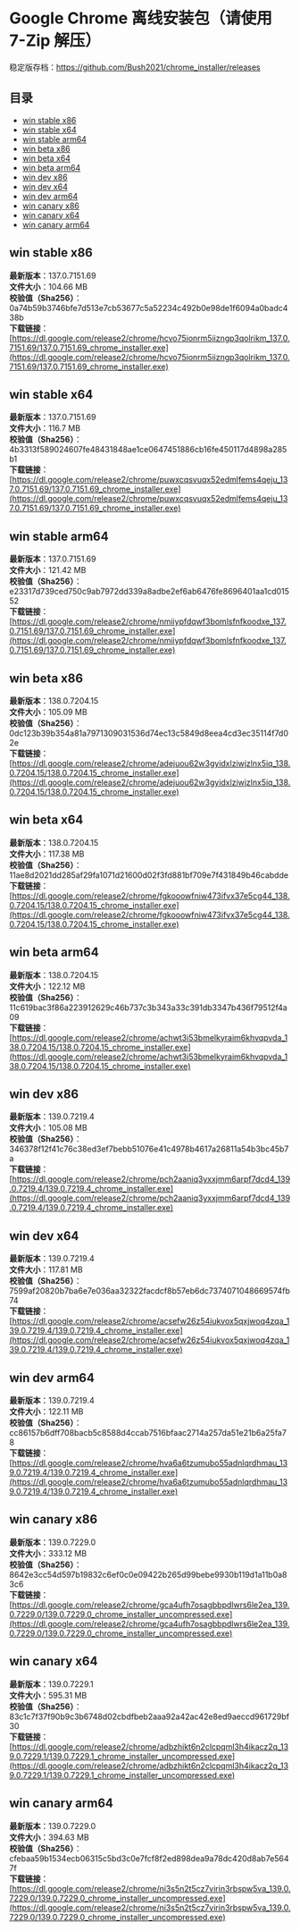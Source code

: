 # Google Chrome 离线安装包（请使用 7-Zip 解压）
稳定版存档：<https://github.com/Bush2021/chrome_installer/releases>

## 目录
* [win stable x86](https://github.com/Bush2021/chrome_installer?tab=readme-ov-file#win-stable-x86)
* [win stable x64](https://github.com/Bush2021/chrome_installer?tab=readme-ov-file#win-stable-x64)
* [win stable arm64](https://github.com/Bush2021/chrome_installer?tab=readme-ov-file#win-stable-arm64)
* [win beta x86](https://github.com/Bush2021/chrome_installer?tab=readme-ov-file#win-beta-x86)
* [win beta x64](https://github.com/Bush2021/chrome_installer?tab=readme-ov-file#win-beta-x64)
* [win beta arm64](https://github.com/Bush2021/chrome_installer?tab=readme-ov-file#win-beta-arm64)
* [win dev x86](https://github.com/Bush2021/chrome_installer?tab=readme-ov-file#win-dev-x86)
* [win dev x64](https://github.com/Bush2021/chrome_installer?tab=readme-ov-file#win-dev-x64)
* [win dev arm64](https://github.com/Bush2021/chrome_installer?tab=readme-ov-file#win-dev-arm64)
* [win canary x86](https://github.com/Bush2021/chrome_installer?tab=readme-ov-file#win-canary-x86)
* [win canary x64](https://github.com/Bush2021/chrome_installer?tab=readme-ov-file#win-canary-x64)
* [win canary arm64](https://github.com/Bush2021/chrome_installer?tab=readme-ov-file#win-canary-arm64)

## win stable x86
**最新版本**：137.0.7151.69  
**文件大小**：104.66 MB  
**校验值（Sha256）**：0a74b59b3746bfe7d513e7cb53677c5a52234c492b0e98de1f6094a0badc438b  
**下载链接**：[https://dl.google.com/release2/chrome/hcvo75ionrm5iizngp3qolrikm_137.0.7151.69/137.0.7151.69_chrome_installer.exe](https://dl.google.com/release2/chrome/hcvo75ionrm5iizngp3qolrikm_137.0.7151.69/137.0.7151.69_chrome_installer.exe)  

## win stable x64
**最新版本**：137.0.7151.69  
**文件大小**：116.7 MB  
**校验值（Sha256）**：4b3313f589024607fe48431848ae1ce0647451886cb16fe450117d4898a285b1  
**下载链接**：[https://dl.google.com/release2/chrome/puwxcqsvuqx52edmlfems4qeju_137.0.7151.69/137.0.7151.69_chrome_installer.exe](https://dl.google.com/release2/chrome/puwxcqsvuqx52edmlfems4qeju_137.0.7151.69/137.0.7151.69_chrome_installer.exe)  

## win stable arm64
**最新版本**：137.0.7151.69  
**文件大小**：121.42 MB  
**校验值（Sha256）**：e23317d739ced750c9ab7972dd339a8adbe2ef6ab6476fe8696401aa1cd01552  
**下载链接**：[https://dl.google.com/release2/chrome/nmiiypfdqwf3bomlsfnfkoodxe_137.0.7151.69/137.0.7151.69_chrome_installer.exe](https://dl.google.com/release2/chrome/nmiiypfdqwf3bomlsfnfkoodxe_137.0.7151.69/137.0.7151.69_chrome_installer.exe)  

## win beta x86
**最新版本**：138.0.7204.15  
**文件大小**：105.09 MB  
**校验值（Sha256）**：0dc123b39b354a81a7971309031536d74ec13c5849d8eea4cd3ec35114f7d02e  
**下载链接**：[https://dl.google.com/release2/chrome/adejuou62w3gyidxlziwjzlnx5iq_138.0.7204.15/138.0.7204.15_chrome_installer.exe](https://dl.google.com/release2/chrome/adejuou62w3gyidxlziwjzlnx5iq_138.0.7204.15/138.0.7204.15_chrome_installer.exe)  

## win beta x64
**最新版本**：138.0.7204.15  
**文件大小**：117.38 MB  
**校验值（Sha256）**：11ae8d2021dd285af29fa1071d21600d02f3fd881bf709e7f431849b46cabdde  
**下载链接**：[https://dl.google.com/release2/chrome/fgkooowfniw473ifvx37e5cg44_138.0.7204.15/138.0.7204.15_chrome_installer.exe](https://dl.google.com/release2/chrome/fgkooowfniw473ifvx37e5cg44_138.0.7204.15/138.0.7204.15_chrome_installer.exe)  

## win beta arm64
**最新版本**：138.0.7204.15  
**文件大小**：122.12 MB  
**校验值（Sha256）**：11c619bac3f86a223912629c46b737c3b343a33c391db3347b436f79512f4a09  
**下载链接**：[https://dl.google.com/release2/chrome/achwt3i53bmelkyraim6khvqpvda_138.0.7204.15/138.0.7204.15_chrome_installer.exe](https://dl.google.com/release2/chrome/achwt3i53bmelkyraim6khvqpvda_138.0.7204.15/138.0.7204.15_chrome_installer.exe)  

## win dev x86
**最新版本**：139.0.7219.4  
**文件大小**：105.08 MB  
**校验值（Sha256）**：346378f12f41c76c38ed3ef7bebb51076e41c4978b4617a26811a54b3bc45b7a  
**下载链接**：[https://dl.google.com/release2/chrome/pch2aaniq3yxxjmm6arpf7dcd4_139.0.7219.4/139.0.7219.4_chrome_installer.exe](https://dl.google.com/release2/chrome/pch2aaniq3yxxjmm6arpf7dcd4_139.0.7219.4/139.0.7219.4_chrome_installer.exe)  

## win dev x64
**最新版本**：139.0.7219.4  
**文件大小**：117.81 MB  
**校验值（Sha256）**：7599af20820b7ba6e7e036aa32322facdcf8b57eb6dc7374071048669574fb74  
**下载链接**：[https://dl.google.com/release2/chrome/acsefw26z54iukvox5qxjwoq4zqa_139.0.7219.4/139.0.7219.4_chrome_installer.exe](https://dl.google.com/release2/chrome/acsefw26z54iukvox5qxjwoq4zqa_139.0.7219.4/139.0.7219.4_chrome_installer.exe)  

## win dev arm64
**最新版本**：139.0.7219.4  
**文件大小**：122.11 MB  
**校验值（Sha256）**：cc86157b6dff708bacb5c8588d4ccab7516bfaac2714a257da51e21b6a25fa78  
**下载链接**：[https://dl.google.com/release2/chrome/hva6a6tzumubo55adnlqrdhmau_139.0.7219.4/139.0.7219.4_chrome_installer.exe](https://dl.google.com/release2/chrome/hva6a6tzumubo55adnlqrdhmau_139.0.7219.4/139.0.7219.4_chrome_installer.exe)  

## win canary x86
**最新版本**：139.0.7229.0  
**文件大小**：333.12 MB  
**校验值（Sha256）**：8642e3cc54d597b19832c6ef0c0e09422b265d99bebe9930b119d1a11b0a83c6  
**下载链接**：[https://dl.google.com/release2/chrome/gca4ufh7osagbbpdlwrs6le2ea_139.0.7229.0/139.0.7229.0_chrome_installer_uncompressed.exe](https://dl.google.com/release2/chrome/gca4ufh7osagbbpdlwrs6le2ea_139.0.7229.0/139.0.7229.0_chrome_installer_uncompressed.exe)  

## win canary x64
**最新版本**：139.0.7229.1  
**文件大小**：595.31 MB  
**校验值（Sha256）**：83c1c7f37f90b9c3b6748d02cbdfbeb2aaa92a42ac42e8ed9aeccd961729bf30  
**下载链接**：[https://dl.google.com/release2/chrome/adbzhikt6n2clcpqml3h4ikacz2q_139.0.7229.1/139.0.7229.1_chrome_installer_uncompressed.exe](https://dl.google.com/release2/chrome/adbzhikt6n2clcpqml3h4ikacz2q_139.0.7229.1/139.0.7229.1_chrome_installer_uncompressed.exe)  

## win canary arm64
**最新版本**：139.0.7229.0  
**文件大小**：394.63 MB  
**校验值（Sha256）**：cfebaa59b1534ecb06315c5bd3c0e7fcf8f2ed898dea9a78dc420d8ab7e5647f  
**下载链接**：[https://dl.google.com/release2/chrome/ni3s5n2t5cz7virin3rbspw5va_139.0.7229.0/139.0.7229.0_chrome_installer_uncompressed.exe](https://dl.google.com/release2/chrome/ni3s5n2t5cz7virin3rbspw5va_139.0.7229.0/139.0.7229.0_chrome_installer_uncompressed.exe)  


